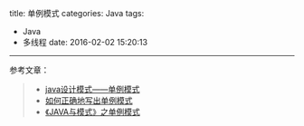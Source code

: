 title: 单例模式
categories: Java
tags:
  - Java
  - 多线程
date: 2016-02-02 15:20:13
---
参考文章：
> * [java设计模式——单例模式](https://www.zybuluo.com/pastqing/note/164787)
> * [如何正确地写出单例模式](http://wuchong.me/blog/2014/08/28/how-to-correctly-write-singleton-pattern/)
> * [《JAVA与模式》之单例模式](http://www.cnblogs.com/java-my-life/archive/2012/03/31/2425631.html)
